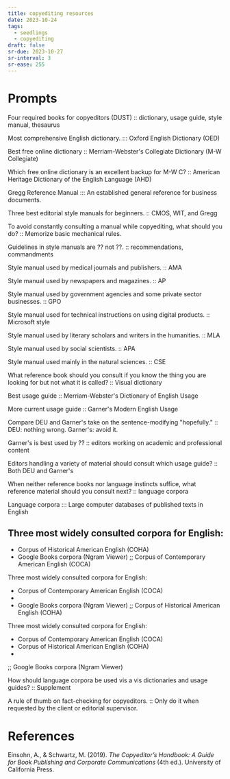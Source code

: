 ```yaml
---
title: copyediting resources
date: 2023-10-24
tags:
  - seedlings
  - copyediting
draft: false
sr-due: 2023-10-27
sr-interval: 3
sr-ease: 255
---
```

# Prompts

Four required books for copyeditors (DUST) :: dictionary, usage guide, style manual, thesaurus
<!--SR:!2023-11-09,16,283-->

Most comprehensive English dictionary. ::: Oxford English Dictionary (OED)
<!--SR:!2023-10-29,7,263!2023-11-08,15,283-->

Best free online dictionary :: Merriam-Webster's Collegiate Dictionary (M-W Collegiate)
<!--SR:!2023-10-30,8,263-->

Which free online dictionary is an excellent backup for M-W C? :: American Heritage Dictionary of the English Language (AHD)
<!--SR:!2023-11-03,10,263-->

Gregg Reference Manual ::: An established general reference for business documents.
<!--SR:!2023-10-27,5,243!2023-10-28,6,243-->

Three best editorial style manuals for beginners. :: CMOS, WIT, and Gregg
<!--SR:!2023-11-04,11,263-->

To avoid constantly consulting a manual while copyediting, what should you do? :: Memorize basic mechanical rules.
<!--SR:!2023-11-01,6,244-->

Guidelines in style manuals are ?? not ??. :: recommendations, commandments
<!--SR:!2023-10-27,5,243-->

Style manual used by medical journals and publishers. :: AMA
<!--SR:!2023-11-08,15,283-->

Style manual used by newspapers and magazines. :: AP
<!--SR:!2023-11-08,15,283-->

Style manual used by government agencies and some private sector businesses. :: GPO
<!--SR:!2023-10-30,8,263-->

Style manual used for technical instructions on using digital products. :: Microsoft style
<!--SR:!2023-11-06,13,283-->

Style manual used by literary scholars and writers in the humanities. :: MLA
<!--SR:!2023-10-29,7,263-->

Style manual used by social scientists. :: APA
<!--SR:!2023-10-27,3,264-->

Style manual used mainly in the natural sciences. :: CSE
<!--SR:!2023-10-27,5,243-->

What reference book should you consult if you know the thing you are looking for but not what it is called? :: Visual dictionary
<!--SR:!2023-11-05,11,282-->

Best usage guide :: Merriam-Webster's Dictionary of English Usage
<!--SR:!2023-11-04,10,282-->

More current usage guide :: Garner's Modern English Usage
<!--SR:!2023-10-28,6,243-->

Compare DEU and Garner's take on the sentence-modifying "hopefully." :: DEU: nothing wrong. Garner's: avoid it.
<!--SR:!2023-11-06,12,282-->

Garner's is best used by ?? :: editors working on academic and professional content
<!--SR:!2023-10-30,6,242-->

Editors handling a variety of material should consult which usage guide? :: Both DEU and Garner's
<!--SR:!2023-10-30,6,243-->

When neither reference books nor language instincts suffice, what reference material should you consult next? :: language corpora
<!--SR:!2023-11-09,16,283-->

Language corpora ::: Large computer databases of published texts in English
<!--SR:!2023-11-11,16,263!2023-11-07,14,283-->

Three most widely consulted corpora for English:
- 
- Corpus of Historical American English (COHA)
- Google Books corpora (Ngram Viewer)
;;
Corpus of Contemporary American English (COCA)
<!--SR:!2023-10-28,6,243-->

Three most widely consulted corpora for English:
- Corpus of Contemporary American English (COCA)
- 
- Google Books corpora (Ngram Viewer)
;;
Corpus of Historical American English (COHA)
<!--SR:!2023-10-31,9,263-->

Three most widely consulted corpora for English:
- Corpus of Contemporary American English (COCA)
- Corpus of Historical American English (COHA)
- 
;;
Google Books corpora (Ngram Viewer)
<!--SR:!2023-11-07,14,283-->

How should language corpora be used vis a vis dictionaries and usage guides? :: Supplement
<!--SR:!2023-11-10,17,283-->

A rule of thumb on fact-checking for copyeditors. :: Only do it when requested by the client or editorial supervisor.
<!--SR:!2023-10-30,8,263-->

# References

Einsohn, A., & Schwartz, M. (2019). *The Copyeditor’s Handbook: A Guide for Book Publishing and Corporate Communications* (4th ed.). University of California Press.